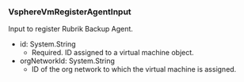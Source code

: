 ### VsphereVmRegisterAgentInput
Input to register Rubrik Backup Agent.

- id: System.String
  - Required. ID assigned to a virtual machine object.
- orgNetworkId: System.String
  - ID of the org network to which the virtual machine is assigned.
